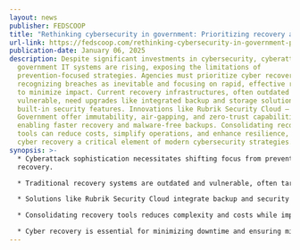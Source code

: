 ```yaml
---
layout: news
publisher: FEDSCOOP
title: "Rethinking cybersecurity in government: Prioritizing recovery and resilience"
url-link: https://fedscoop.com/rethinking-cybersecurity-in-government-prioritizing-recovery-and-resilience/
publication-date: January 06, 2025
description: Despite significant investments in cybersecurity, cyberattacks on
  government IT systems are rising, exposing the limitations of
  prevention-focused strategies. Agencies must prioritize cyber recovery,
  recognizing breaches as inevitable and focusing on rapid, effective recovery
  to minimize impact. Current recovery infrastructures, often outdated and
  vulnerable, need upgrades like integrated backup and storage solutions with
  built-in security features. Innovations like Rubrik Security Cloud –
  Government offer immutability, air-gapping, and zero-trust capabilities,
  enabling faster recovery and malware-free backups. Consolidating recovery
  tools can reduce costs, simplify operations, and enhance resilience, making
  cyber recovery a critical element of modern cybersecurity strategies.
synopsis: >-
  * Cyberattack sophistication necessitates shifting focus from prevention to
  recovery.

  * Traditional recovery systems are outdated and vulnerable, often targeted in over 90% of attacks.

  * Solutions like Rubrik Security Cloud integrate backup and security to ensure fast, secure recovery.

  * Consolidating recovery tools reduces complexity and costs while improving resilience.

  * Cyber recovery is essential for minimizing downtime and ensuring mission-critical data integrity.
---
```

